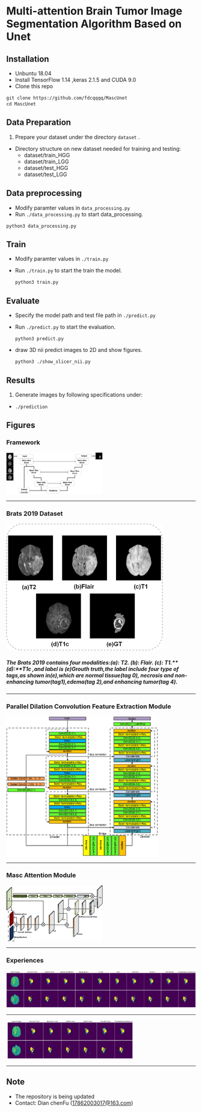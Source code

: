 

# **Multi-attention Brain Tumor Image Segmentation Algorithm Based on Unet**



## Installation

* Unbuntu 18.04
* Install TensorFlow 1.14 ,keras 2.1.5 and CUDA 9.0
* Clone this repo

```shell
git clone https://github.com/fdcqqqq/MascUnet
cd MascUnet
```

## Data Preparation

1. Prepare your dataset under the directory ```dataset``` .

  * Directory structure on new dataset needed for training and testing:
    * dataset/train_HGG
    * dataset/train_LGG
    * dataset/test_HGG
    * dataset/test_LGG

## Data preprocessing

* Modify paramter values in `data_processing.py`
* Run `./data_processing.py` to start data_processing.

```
python3 data_processing.py
```

## Train

* Modify paramter values in `./train.py`

* Run `./train.py` to start the train the model.

  ```shell
  python3 train.py
  ```

  

## Evaluate

* Specify the model path and test file path in `./predict.py`

* Run `./predict.py` to start the evaluation.

  ```shell
  python3 predict.py
  ```

* draw 3D nii predict images to 2D and show figures.

  ```shell
  python3 ./show_slicer_nii.py 
  ```

## Results

1. Generate  images by following specifications under:

  * `./prediction`

## Figures

### Framework

<img src="./figures/summary.png" style="zoom:25%;" />

---

### Brats 2019 Dataset



<img src="./figures/brats_data.png" style="zoom: 50%;" />



##### The Brats 2019 contains four modalities:**(a):** T2. **(b):** Flair. **(c):** T1.**(d):**T1c ,and label is **(e)**Grouth truth,the label include four type of tags,as shown in**(e)**,which are normal tissue(tag 0), necrosis and non-enhancing tumor(tag1),edema(tag 2),and enhancing tumor(tag 4).

---

### Parallel Dilation Convolution Feature Extraction Module

<img src="./figures/unet.png" style="zoom:80%;" />

---

### Masc Attention Module

<img src="./figures/attention.png" style="zoom: 25%;" />

---

### Experiences

![](./figures/compare.png)

---



<img src="./figures/attention_compare.jpg" style="zoom: 33%;" />

---

## Note

* The repository is being updated
* Contact: Dian chenFu (17862003017@163.com)
